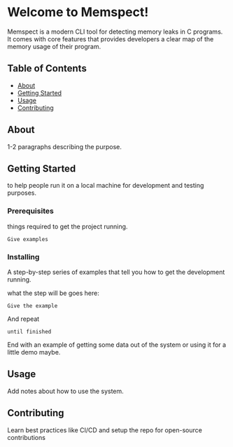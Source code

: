 # Welcome to Memspect!
Memspect is a modern CLI tool for detecting memory leaks in C programs. It comes with core features that provides developers a clear map of the memory usage of their program.

## Table of Contents
+ [About](#about)
+ [Getting Started](#getting_started)
+ [Usage](#usage)
+ [Contributing](#contributing)

## About <a name = "about"></a>
1-2 paragraphs describing the purpose.

## Getting Started <a name = "getting_started"></a>
to help people run it on a local machine for development and testing purposes.

### Prerequisites

things required to get the project running.

```
Give examples
```

### Installing

A step-by-step series of examples that tell you how to get the development running.

what the step will be goes here:

```
Give the example
```

And repeat

```
until finished
```

End with an example of getting some data out of the system or using it for a little demo maybe.

## Usage <a name = "usage"></a>

Add notes about how to use the system.


## Contributing <a name = "contributing"></a>

Learn best practices like CI/CD and setup the repo for open-source contributions
